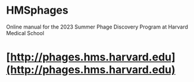 # HMSphages
Online manual for the 2023 Summer Phage Discovery Program at Harvard Medical School

# [http://phages.hms.harvard.edu](http://phages.hms.harvard.edu)
